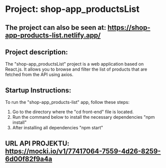 # Project: shop-app_productsList

## The project can also be seen at:  https://shop-app-products-list.netlify.app/

## Project description:

The "shop-app_productsList" project is a web application based on React.js. 
It allows you to browse and filter the list of products that are fetched from the API using axios.


## Startup Instructions:

To run the "shop-app_products-list" app, follow these steps:

1. Go to the directory where the "cd front-end" file is located.
2. Run the command below to install the necessary dependencies "npm install"
3. After installing all dependencies "npm start"



## URL API PROJEKTU: https://mocki.io/v1/77417064-7559-4d26-8259-6d00f82f9a4a
